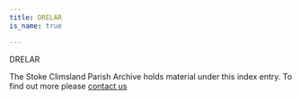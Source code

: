 ```yaml
---
title: DRELAR
is_name: true

---
```


DRELAR


The Stoke Climsland Parish Archive holds material under this index entry. To find out more please [contact us](/contact/)

